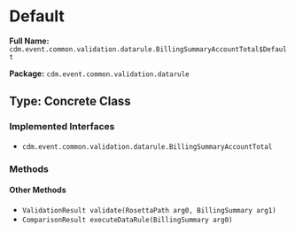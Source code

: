 # Default

**Full Name:** `cdm.event.common.validation.datarule.BillingSummaryAccountTotal$Default`

**Package:** `cdm.event.common.validation.datarule`

## Type: Concrete Class

### Implemented Interfaces

- `cdm.event.common.validation.datarule.BillingSummaryAccountTotal`

### Methods

#### Other Methods

- `ValidationResult validate(RosettaPath arg0, BillingSummary arg1)`
- `ComparisonResult executeDataRule(BillingSummary arg0)`

